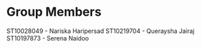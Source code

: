 # Group Members
ST10028049 - Nariska Haripersad
ST10219704 - Queraysha Jairaj		
ST10197873 - Serena Naidoo   		
